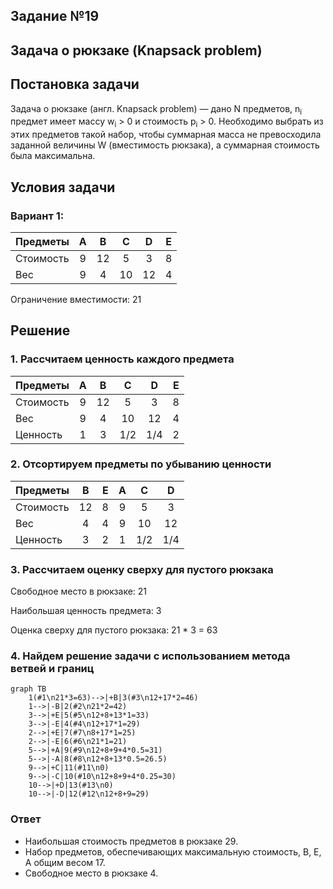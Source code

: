 
## Задание №19  
## Задача о рюкзаке (Knapsack problem)  
## Постановка задачи  
Задача о рюкзаке (англ. Knapsack problem) — дано N предметов, n<sub>i</sub> предмет имеет массу w<sub>i</sub> > 0 и стоимость p<sub>i</sub> > 0. Необходимо выбрать из этих предметов такой набор, чтобы суммарная масса не превосходила заданной величины W (вместимость рюкзака), а суммарная стоимость была максимальна.
## Условия задачи
### Вариант 1:  
  
| Предметы  | A | B  | C  | D  | E |  
|:----------|:-:|:--:|:--:|:--:|:-:|  
| Стоимость | 9 | 12 | 5  | 3  | 8 |  
| Вес       | 9 | 4  | 10 | 12 | 4 |  
  
Ограничение вместимости: 21

## Решение
### 1. Рассчитаем ценность каждого предмета
| Предметы  |  A  |  B  |  C  |  D  |  E  |
|:----------|:---:|:---:|:---:|:---:|:---:|
| Стоимость |  9  |  12 |  5  |  3  |  8  |  
| Вес       |  9  |  4  |  10 |  12 |  4  | 
| Ценность  |  1  |  3  | 1/2 | 1/4 |  2  |

### 2. Отсортируем предметы по убыванию ценности
| Предметы  |  B  |  E  |  A  |  C  |  D  |
|:----------|:---:|:---:|:---:|:---:|:---:|
| Стоимость |  12 |  8  |  9  |  5  |  3  |
| Вес       |  4  |  4  |  9  | 10  | 12  |
| Ценность  |  3  |  2  |  1  | 1/2 | 1/4 |

### 3. Рассчитаем оценку сверху для пустого рюкзака

Свободное место в рюкзаке: 21

Наибольшая ценность предмета: 3

Оценка сверху для пустого рюкзака: 21 * 3 = 63


### 4. Найдем решение задачи с использованием метода ветвей и границ

```mermaid
graph TB
    1(#1\n21*3=63)-->|+B|3(#3\n12+17*2=46)
    1-->|-B|2(#2\n21*2=42)
    3-->|+E|5(#5\n12+8+13*1=33)
    3-->|-E|4(#4\n12+17*1=29)
    2-->|+E|7(#7\n8+17*1=25)
    2-->|-E|6(#6\n21*1=21)
    5-->|+A|9(#9\n12+8+9+4*0.5=31)
    5-->|-A|8(#8\n12+8+13*0.5=26.5)
    9-->|+C|11(#11\n0)
    9-->|-C|10(#10\n12+8+9+4*0.25=30)
    10-->|+D|13(#13\n0)
    10-->|-D|12(#12\n12+8+9=29)
```

### Ответ
- Наибольшая стоимость предметов в рюкзаке 29.
- Набор предметов, обеспечивающих максимальную стоимость, B, E, A общим весом 17.
- Свободное место в рюкзаке 4.
